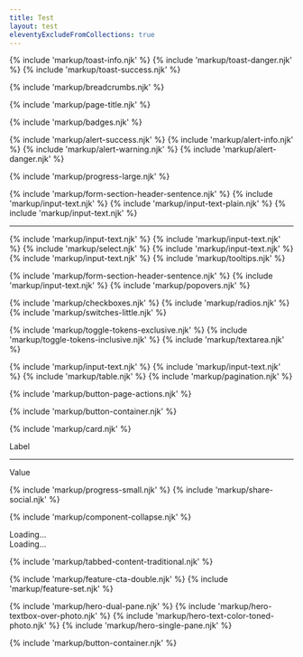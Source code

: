 ```yaml
---
title: Test
layout: test
eleventyExcludeFromCollections: true
---
```


{% include 'markup/toast-info.njk' %}
{% include 'markup/toast-danger.njk' %}
{% include 'markup/toast-success.njk' %}

{% include 'markup/breadcrumbs.njk' %}

{% include 'markup/page-title.njk' %}

{% include 'markup/badges.njk' %}

{% include 'markup/alert-success.njk' %}
{% include 'markup/alert-info.njk' %}
{% include 'markup/alert-warning.njk' %}
{% include 'markup/alert-danger.njk' %}

{% include 'markup/progress-large.njk' %}

{% include 'markup/form-section-header-sentence.njk' %}
{% include 'markup/input-text.njk' %}
{% include 'markup/input-text-plain.njk' %}
{% include 'markup/input-text.njk' %}
<hr class="minor">
{% include 'markup/input-text.njk' %}
{% include 'markup/input-text.njk' %}
{% include 'markup/select.njk' %}
{% include 'markup/input-text.njk' %}
{% include 'markup/input-text.njk' %}
{% include 'markup/tooltips.njk' %}

{% include 'markup/form-section-header-sentence.njk' %}
{% include 'markup/input-text.njk' %}
{% include 'markup/popovers.njk' %}

{% include 'markup/checkboxes.njk' %}
{% include 'markup/radios.njk' %}
{% include 'markup/switches-little.njk' %}

{% include 'markup/toggle-tokens-exclusive.njk' %}
{% include 'markup/toggle-tokens-inclusive.njk' %}
{% include 'markup/textarea.njk' %}

{% include 'markup/input-text.njk' %}
{% include 'markup/input-text.njk' %}
{% include 'markup/table.njk' %}
{% include 'markup/pagination.njk' %}

{% include 'markup/button-page-actions.njk' %}

{% include 'markup/button-container.njk' %}

{% include 'markup/card.njk' %}
<div class="data-tile">
  <div class="data-tile-body">
    <p class="fw-bold text-black mb-0">Label</p>
    <hr class="minor my-2">
    <p class="mb-0">Value</p>
  </div>
</div>
{% include 'markup/progress-small.njk' %}
{% include 'markup/share-social.njk' %}

{% include 'markup/component-collapse.njk' %}

<div class="spinner-border text-info" role="status">
  <span class="sr-only">Loading...</span>
</div>
<div class="spinner-border text-ui" role="status">
  <span class="sr-only">Loading...</span>
</div>

{% include 'markup/tabbed-content-traditional.njk' %}

{% include 'markup/feature-cta-double.njk' %}
{% include 'markup/feature-set.njk' %}


{% include 'markup/hero-dual-pane.njk' %}
{% include 'markup/hero-textbox-over-photo.njk' %}
{% include 'markup/hero-text-color-toned-photo.njk' %}
{% include 'markup/hero-single-pane.njk' %}

{% include 'markup/button-container.njk' %}


